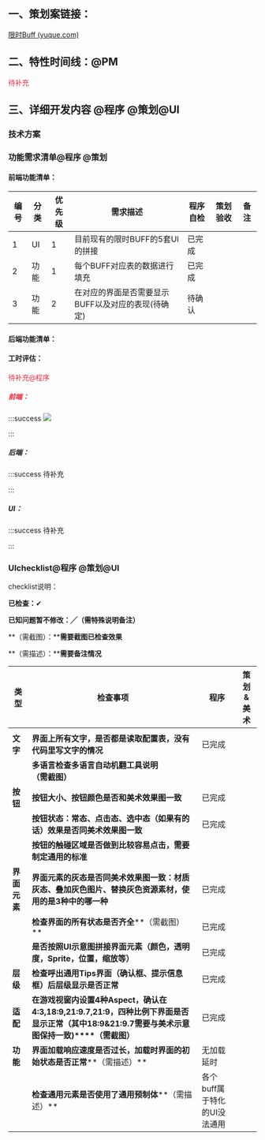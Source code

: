 ## 一、策划案链接：
[限时Buff (yuque.com)](https://snh48group.yuque.com/zdlwma/kxyozs/bmq6w7t101z30wci)

## 二、特性时间线：@PM
<font style="color:#DF2A3F;">待补充</font>

## 三、详细开发内容 @程序 @策划@UI
### 技术方案
<font style="color:#DF2A3F;"></font>

### 功能需求清单@程序 @策划
#### 前端功能清单：
| 编号 | 分类 | 优先级 | 需求描述 | 程序自检 | 策划验收 | 备注 |
| --- | --- | --- | --- | --- | --- | --- |
| 1 | UI | 1 | 目前现有的限时BUFF的5套UI的拼接 | 已完成 | | |
| 2 | 功能 | 1 | 每个BUFF对应表的数据进行填充 | 已完成 | | |
| 3 | 功能 | 2 | 在对应的界面是否需要显示BUFF以及对应的表现(待确定) | 待确认 | | |


#### 后端功能清单：
#### 工时评估：
<font style="color:#DF2A3F;">待补充@程序</font>

##### <font style="color:#DF2A3F;">前端：</font>
:::success
![](https://cdn.nlark.com/yuque/0/2024/png/43297665/1729591247370-8f1d24b7-fa1e-476d-a2f8-73f14d4b6126.png)

:::

##### 后端：
:::success
待补充

:::

##### UI：
:::success
 待补充

:::

### UIchecklist@程序 @策划@UI
checklist说明：

**已检查：**✔

**已知问题暂不修改：╱（需特殊说明备注）**

**（需截图）：****需要截图已检查效果**

**（需描述）：****需要备注情况**

| **类型** | **检查事项** | **程序** | **策划&美术** |
| --- | --- | --- | --- |
| | | | |
| **文字** | **界面上所有文字，是否都是读取配置表，没有代码里写文字的情况** | 已完成 | |
| | **多语言检查****多语言自动机翻工具说明****（需截图）** | | |
| **按钮** | **按钮大小、按钮颜色是否和美术效果图一致** | 已完成 | |
| | **按钮状态：常态、点击态、选中态（如果有的话）效果是否同美术效果图一致** | 已完成 | |
| | **按钮的触碰区域是否做到比较容易点击，需要制定通用的标准** | | |
| **界面元素** | **界面元素的灰态是否同美术效果图一致：材质灰态、叠加灰色图片、替换灰色资源素材，使用的是3种中的哪一种** | 已完成 | |
| | **检查界面的所有状态是否齐全****（需截图）** | 已完成 | |
| | **是否按照UI示意图拼接界面元素（颜色，透明度，Sprite，位置，缩放等）** | 已完成 | |
| **层级** | **检查呼出通用Tips界面（确认框、提示信息框）后层级显示是否正常** | 已完成 | |
| **适配** | **在游戏视窗内设置4种Aspect，确认在4:3,18:9,21:9.7,21:9，四种比例下界面是否显示正常（其中18:9&21:9.7需要与美术示意图保持一致)****（需截图）** | 已完成 | |
| **功能** | **界面加载响应速度是否过长，加载时界面的初始状态是否正常****（需描述）** | 无加载延时 | |
| | **检查通用元素是否使用了通用预制体****（需描述）** | 各个buff属于特化的UI没法通用 | |






